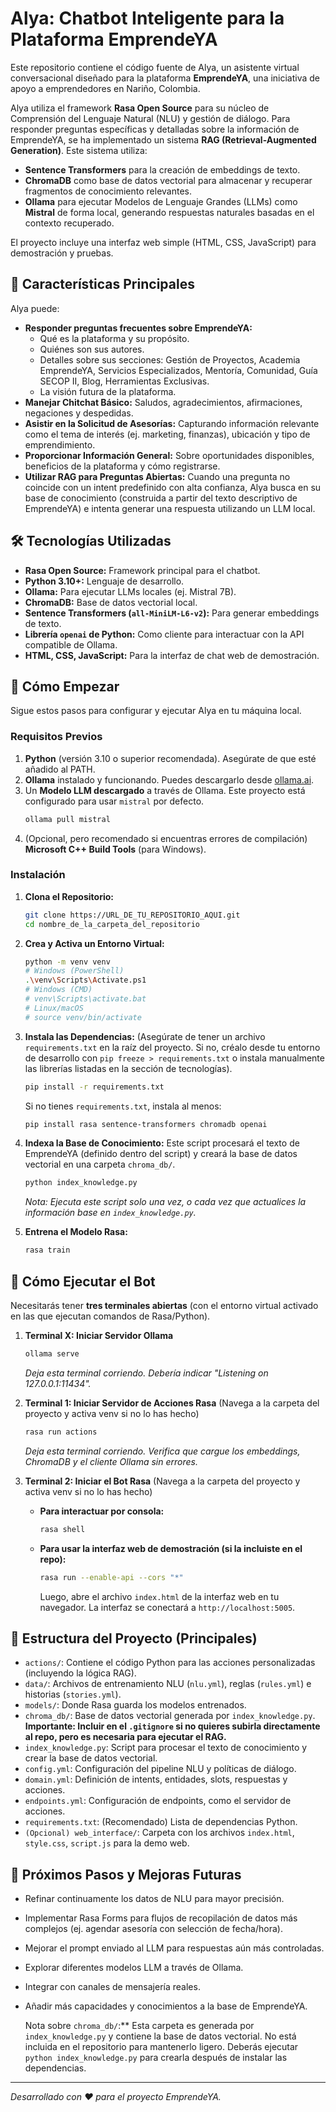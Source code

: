 # Alya: Chatbot Inteligente para la Plataforma EmprendeYA

Este repositorio contiene el código fuente de Alya, un asistente virtual conversacional diseñado para la plataforma **EmprendeYA**, una iniciativa de apoyo a emprendedores en Nariño, Colombia.

Alya utiliza el framework **Rasa Open Source** para su núcleo de Comprensión del Lenguaje Natural (NLU) y gestión de diálogo. Para responder preguntas específicas y detalladas sobre la información de EmprendeYA, se ha implementado un sistema **RAG (Retrieval-Augmented Generation)**. Este sistema utiliza:

*   **Sentence Transformers** para la creación de embeddings de texto.
*   **ChromaDB** como base de datos vectorial para almacenar y recuperar fragmentos de conocimiento relevantes.
*   **Ollama** para ejecutar Modelos de Lenguaje Grandes (LLMs) como **Mistral** de forma local, generando respuestas naturales basadas en el contexto recuperado.

El proyecto incluye una interfaz web simple (HTML, CSS, JavaScript) para demostración y pruebas.

## 🚀 Características Principales

Alya puede:
*   **Responder preguntas frecuentes sobre EmprendeYA:**
    *   Qué es la plataforma y su propósito.
    *   Quiénes son sus autores.
    *   Detalles sobre sus secciones: Gestión de Proyectos, Academia EmprendeYA, Servicios Especializados, Mentoría, Comunidad, Guía SECOP II, Blog, Herramientas Exclusivas.
    *   La visión futura de la plataforma.
*   **Manejar Chitchat Básico:** Saludos, agradecimientos, afirmaciones, negaciones y despedidas.
*   **Asistir en la Solicitud de Asesorías:** Capturando información relevante como el tema de interés (ej. marketing, finanzas), ubicación y tipo de emprendimiento.
*   **Proporcionar Información General:** Sobre oportunidades disponibles, beneficios de la plataforma y cómo registrarse.
*   **Utilizar RAG para Preguntas Abiertas:** Cuando una pregunta no coincide con un intent predefinido con alta confianza, Alya busca en su base de conocimiento (construida a partir del texto descriptivo de EmprendeYA) e intenta generar una respuesta utilizando un LLM local.

## 🛠️ Tecnologías Utilizadas

*   **Rasa Open Source:** Framework principal para el chatbot.
*   **Python 3.10+:** Lenguaje de desarrollo.
*   **Ollama:** Para ejecutar LLMs locales (ej. Mistral 7B).
*   **ChromaDB:** Base de datos vectorial local.
*   **Sentence Transformers (`all-MiniLM-L6-v2`):** Para generar embeddings de texto.
*   **Librería `openai` de Python:** Como cliente para interactuar con la API compatible de Ollama.
*   **HTML, CSS, JavaScript:** Para la interfaz de chat web de demostración.

## 🏁 Cómo Empezar

Sigue estos pasos para configurar y ejecutar Alya en tu máquina local.

### Requisitos Previos

1.  **Python** (versión 3.10 o superior recomendada). Asegúrate de que esté añadido al PATH.
2.  **Ollama** instalado y funcionando. Puedes descargarlo desde [ollama.ai](https://ollama.ai/).
3.  Un **Modelo LLM descargado** a través de Ollama. Este proyecto está configurado para usar `mistral` por defecto.
    ```bash
    ollama pull mistral
    ```
4.  (Opcional, pero recomendado si encuentras errores de compilación) **Microsoft C++ Build Tools** (para Windows).

### Instalación

1.  **Clona el Repositorio:**
    ```bash
    git clone https://URL_DE_TU_REPOSITORIO_AQUI.git
    cd nombre_de_la_carpeta_del_repositorio
    ```

2.  **Crea y Activa un Entorno Virtual:**
    ```bash
    python -m venv venv
    # Windows (PowerShell)
    .\venv\Scripts\Activate.ps1
    # Windows (CMD)
    # venv\Scripts\activate.bat
    # Linux/macOS
    # source venv/bin/activate
    ```

3.  **Instala las Dependencias:**
    (Asegúrate de tener un archivo `requirements.txt` en la raíz del proyecto. Si no, créalo desde tu entorno de desarrollo con `pip freeze > requirements.txt` o instala manualmente las librerías listadas en la sección de tecnologías).
    ```bash
    pip install -r requirements.txt
    ```
    Si no tienes `requirements.txt`, instala al menos:
    ```bash
    pip install rasa sentence-transformers chromadb openai
    ```

4.  **Indexa la Base de Conocimiento:**
    Este script procesará el texto de EmprendeYA (definido dentro del script) y creará la base de datos vectorial en una carpeta `chroma_db/`.
    ```bash
    python index_knowledge.py
    ```
    *Nota: Ejecuta este script solo una vez, o cada vez que actualices la información base en `index_knowledge.py`.*

5.  **Entrena el Modelo Rasa:**
    ```bash
    rasa train
    ```

## 🚀 Cómo Ejecutar el Bot

Necesitarás tener **tres terminales abiertas** (con el entorno virtual activado en las que ejecutan comandos de Rasa/Python).

1.  **Terminal X: Iniciar Servidor Ollama**
    ```bash
    ollama serve
    ```
    *Deja esta terminal corriendo. Debería indicar "Listening on 127.0.0.1:11434".*

2.  **Terminal 1: Iniciar Servidor de Acciones Rasa**
    (Navega a la carpeta del proyecto y activa venv si no lo has hecho)
    ```bash
    rasa run actions
    ```
    *Deja esta terminal corriendo. Verifica que cargue los embeddings, ChromaDB y el cliente Ollama sin errores.*

3.  **Terminal 2: Iniciar el Bot Rasa**
    (Navega a la carpeta del proyecto y activa venv si no lo has hecho)
    *   **Para interactuar por consola:**
        ```bash
        rasa shell
        ```
    *   **Para usar la interfaz web de demostración (si la incluiste en el repo):**
        ```bash
        rasa run --enable-api --cors "*"
        ```
        Luego, abre el archivo `index.html` de la interfaz web en tu navegador. La interfaz se conectará a `http://localhost:5005`.

## 📁 Estructura del Proyecto (Principales)

*   `actions/`: Contiene el código Python para las acciones personalizadas (incluyendo la lógica RAG).
*   `data/`: Archivos de entrenamiento NLU (`nlu.yml`), reglas (`rules.yml`) e historias (`stories.yml`).
*   `models/`: Donde Rasa guarda los modelos entrenados.
*   `chroma_db/`: Base de datos vectorial generada por `index_knowledge.py`. **Importante: Incluir en el `.gitignore` si no quieres subirla directamente al repo, pero es necesaria para ejecutar el RAG.**
*   `index_knowledge.py`: Script para procesar el texto de conocimiento y crear la base de datos vectorial.
*   `config.yml`: Configuración del pipeline NLU y políticas de diálogo.
*   `domain.yml`: Definición de intents, entidades, slots, respuestas y acciones.
*   `endpoints.yml`: Configuración de endpoints, como el servidor de acciones.
*   `requirements.txt`: (Recomendado) Lista de dependencias Python.
*   `(Opcional) web_interface/`: Carpeta con los archivos `index.html`, `style.css`, `script.js` para la demo web.

## 🔮 Próximos Pasos y Mejoras Futuras

*   Refinar continuamente los datos de NLU para mayor precisión.
*   Implementar Rasa Forms para flujos de recopilación de datos más complejos (ej. agendar asesoría con selección de fecha/hora).
*   Mejorar el prompt enviado al LLM para respuestas aún más controladas.
*   Explorar diferentes modelos LLM a través de Ollama.
*   Integrar con canales de mensajería reales.
*   Añadir más capacidades y conocimientos a la base de EmprendeYA.

    Nota sobre `chroma_db/`:** Esta carpeta es generada por `index_knowledge.py` y contiene la base de datos vectorial. No está incluida en el repositorio para mantenerlo ligero. Deberás ejecutar `python index_knowledge.py` para crearla después de instalar las dependencias.

---

*Desarrollado con ❤️ para el proyecto EmprendeYA.*
